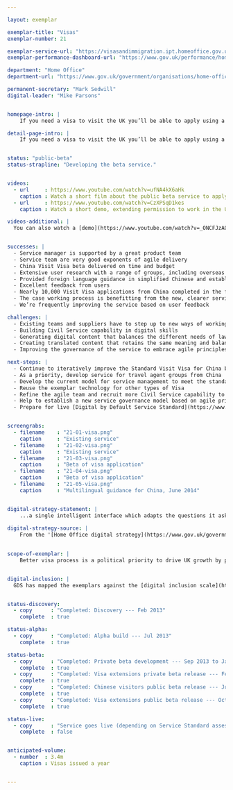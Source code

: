 ```yaml
---

layout: exemplar

exemplar-title: "Visas"
exemplar-number: 21

exemplar-service-url: "https://visasandimmigration.ipt.homeoffice.gov.uk/applying-in-china"
exemplar-performance-dashboard-url: "https://www.gov.uk/performance/home-office-visas-immigration-applications"

department: "Home Office"
department-url: "https://www.gov.uk/government/organisations/home-office"

permanent-secretary: "Mark Sedwill"
digital-leader: "Mike Parsons"


homepage-intro: |
    If you need a visa to visit the UK you’ll be able to apply using a simple online service

detail-page-intro: |
    If you need a visa to visit the UK you’ll be able to apply using a simple online service


status: "public-beta"
status-strapline: "Developing the beta service."


videos:
  - url     : https://www.youtube.com/watch?v=ufNA4kX6aHk
    caption : Watch a short film about the public beta service to apply for a Visit Visa from China, filmed January 2014
  - url     : https://www.youtube.com/watch?v=CzXPSqD1kes
    caption : Watch a short demo, extending permission to work in the UK, filmed January 2014

videos-additional: |
  You can also watch a [demo](https://www.youtube.com/watch?v=_ONCFJzA0CM) introducing the service, filmed July 2013.


successes: |
  - Service manager is supported by a great product team
  - Service team are very good exponents of agile delivery
  - China Visit Visa beta delivered on time and budget
  - Extensive user research with a range of groups, including overseas users, English second-language users, agencies and UK legal representatives
  - Provided foreign language guidance in simplified Chinese and established a multi-lingual framework  for managing translated content
  - Excellent feedback from users 
  - Nearly 10,000 Visit Visa applications from China completed in the first month 
  - The case working process is benefitting from the new, clearer service as the quality of submitted data is improving
  - We’re frequently improving the service based on user feedback

challenges: |
  - Existing teams and suppliers have to step up to new ways of working
  - Building Civil Service capability in digital skills
  - Generating digital content that balances the different needs of law, policy, security, an english second-language audience, and GOV.UK content guidelines
  - Creating translated content that retains the same meaning and balance across these disparate needs
  - Improving the governance of the service to embrace agile principles

next-steps: |
  - Continue to iteratively improve the Standard Visit Visa for China based on user feedback and research
  - As a priority, develop service for travel agent groups from China
  - Develop the current model for service management to meet the standard required for a GOV.UK live service
  - Reuse the exemplar technology for other types of Visa
  - Refine the agile team and recruit more Civil Service capability to support its work, filling several team vacancies
  - Help to establish a new service governance model based on agile principles
  - Prepare for live [Digital by Default Service Standard](https://www.gov.uk/service-manual/digital-by-default) assessment


screengrabs:
  - filename    : "21-01-visa.png"
    caption     : "Existing service"
  - filename    : "21-02-visa.png"
    caption     : "Existing service"
  - filename    : "21-03-visa.png"
    caption     : "Beta of visa application"
  - filename    : "21-04-visa.png"
    caption     : "Beta of visa application"
  - filename    : "21-05-visa.png"
    caption     : "Multilingual guidance for China, June 2014"


digital-strategy-statement: |
    ...a single intelligent interface which adapts the questions it asks the user based on business rules: avoiding unnecessary questions and providing a dynamic, streamlined process that users (many of whom are not native English speakers) find simple and accessible.
    
digital-strategy-source: |
    From the '[Home Office digital strategy](https://www.gov.uk/government/publications/home-office-digital-strategy)' --- December 2012
    

scope-of-exemplar: |
    Better visa process is a political priority to drive UK growth by promoting visits from tourists, students and business people. [Currently 3.57m visas are issued at a cost of £649m/year, £182 per transaction](https://www.gov.uk/performance/home-office-visas-immigration-applications).


digital-inclusion: |
  GDS has mapped the exemplars against the [digital inclusion scale](https://www.gov.uk/government/publications/government-digital-inclusion-strategy/government-digital-inclusion-strategy#measuring-digital-exclusion) to help show where these services may be difficult for some people to use. [See the rating for Visas](https://www.gov.uk/government/publications/government-digital-inclusion-strategy/exemplar-services-and-identity-assurance-how-complex-they-are#visas).


status-discovery:
  - copy      : "Completed: Discovery --- Feb 2013"
    complete  : true

status-alpha:
  - copy      : "Completed: Alpha build --- Jul 2013"
    complete  : true

status-beta:
  - copy      : "Completed: Private beta development --- Sep 2013 to Jan 2014"
    complete  : true
  - copy      : "Completed: Visa extensions private beta release --- Feb 2014"
    complete  : true
  - copy      : "Completed: Chinese visitors public beta release --- Jun 2014"
    complete  : true
  - copy      : "Completed: Visa extensions public beta release --- Oct 2014"
    complete  : true

status-live:
  - copy      : "Service goes live (depending on Service Standard assessment) --- Jan to Mar 2015"
    complete  : false


anticipated-volume:
  - number  : 3.4m
    caption : Visas issued a year


---
```




